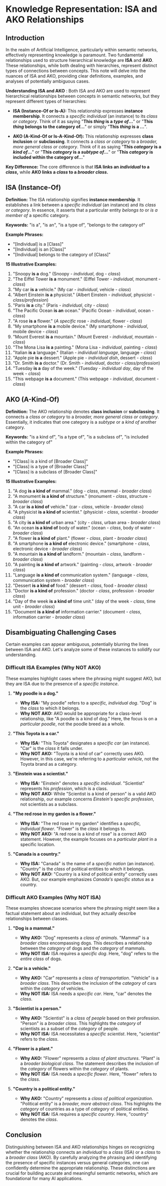# Knowledge Representation: ISA and AKO Relationships

## Introduction

In the realm of Artificial Intelligence, particularly within semantic networks, effectively representing knowledge is paramount. Two fundamental relationships used to structure hierarchical knowledge are **ISA** and **AKO**. These relationships, while both dealing with hierarchies, represent distinct types of connections between concepts. This note will delve into the nuances of ISA and AKO, providing clear definitions, examples, and analyses of potentially ambiguous cases.

**Understanding ISA and AKO** : Both ISA and AKO are used to represent hierarchical relationships between concepts in semantic networks, but they represent different types of hierarchies:

*   **ISA (Instance-Of or Is-A):**  This relationship expresses **instance membership**. It connects a *specific individual* (an instance) to its *class or category*.  Think of it as saying "**This *thing* is a *type of*...**" or "**This *thing* belongs to the category of...**" or simply "**This *thing* is a ...**".

*   **AKO (A-Kind-Of or Is-A-Kind-Of):** This relationship expresses **class inclusion** or **subclassing**. It connects a *class or category* to a *broader, more general class or category*. Think of it as saying "**This *category* is a *kind of*...**" or "**This *category* is a *subtype of*...**" or "**This *category* is included within the category of...**"

**Key Difference:** The core difference is that **ISA links an *individual* to a *class*,** while **AKO links a *class* to a *broader class*.**


## ISA (Instance-Of)

**Definition:** The ISA relationship signifies **instance membership**. It establishes a link between a *specific individual* (an instance) and its *class or category*. In essence, it asserts that a particular entity *belongs to* or *is a member of* a specific category.

**Keywords:** "is a", "is an", "is a type of", "belongs to the category of"

**Example Phrases:**

*   "\[Individual] is a \[Class]"
*   "\[Individual] is an \[Class]"
*   "\[Individual] belongs to the category of \[Class]"

**15 Illustrative Examples:**

1. "Snoopy **is a** dog." (Snoopy - *individual*, dog - *class*)
2. "The Eiffel Tower **is a** monument." (Eiffel Tower - *individual*, monument - *class*)
3. "My car **is a** vehicle." (My car - *individual*, vehicle - *class*)
4. "Albert Einstein **is a** physicist." (Albert Einstein - *individual*, physicist - *class/profession*)
5. "Paris **is a** city." (Paris - *individual*, city - *class*)
6. "The Pacific Ocean **is an** ocean." (Pacific Ocean - *individual*, ocean - *class*)
7. "A rose **is a** flower." (*A specific* rose - *individual*, flower - *class*)
8. "My smartphone **is a** mobile device." (My smartphone - *individual*, mobile device - *class*)
9. "Mount Everest **is a** mountain." (Mount Everest - *individual*, mountain - *class*)
10. "The Mona Lisa **is a** painting." (Mona Lisa - *individual*, painting - *class*)
11. "Italian **is a** language." (Italian - *individual language*, language - *class*)
12. "Apple pie **is a** dessert." (Apple pie - *individual dish*, dessert - *class*)
13. "Dr. Smith **is a** doctor." (Dr. Smith - *individual*, doctor - *class/profession*)
14. "Tuesday **is a** day of the week." (Tuesday - *individual day*, day of the week - *class*)
15. "This webpage **is a** document." (This webpage - *individual*, document - *class*)

## AKO (A-Kind-Of)

**Definition:** The AKO relationship denotes **class inclusion** or **subclassing**. It connects a *class or category* to a *broader, more general class or category*. Essentially, it indicates that one category is a *subtype* or a *kind of* another category.

**Keywords:** "is a kind of", "is a type of", "is a subclass of", "is included within the category of"

**Example Phrases:**

*   "\[Class] is a kind of \[Broader Class]"
*   "\[Class] is a type of \[Broader Class]"
*   "\[Class] is a subclass of \[Broader Class]"

**15 Illustrative Examples:**

1. "A dog **is a kind of** mammal." (dog - *class*, mammal - *broader class*)
2. "A monument **is a kind of** structure." (monument - *class*, structure - *broader class*)
3. "A car **is a kind of** vehicle." (car - *class*, vehicle - *broader class*)
4. "A physicist **is a kind of** scientist." (physicist - *class*, scientist - *broader class*)
5. "A city **is a kind of** urban area." (city - *class*, urban area - *broader class*)
6. "An ocean **is a kind of** body of water." (ocean - *class*, body of water - *broader class*)
7. "A flower **is a kind of** plant." (flower - *class*, plant - *broader class*)
8. "A smartphone **is a kind of** electronic device." (smartphone - *class*, electronic device - *broader class*)
9. "A mountain **is a kind of** landform." (mountain - *class*, landform - *broader class*)
10. "A painting **is a kind of** artwork." (painting - *class*, artwork - *broader class*)
11. "Language **is a kind of** communication system." (language - *class*, communication system - *broader class*)
12. "Dessert **is a kind of** food." (dessert - *class*, food - *broader class*)
13. "Doctor **is a kind of** profession." (doctor - *class*, profession - *broader class*)
14. "Day of the week **is a kind of** time unit." (day of the week - *class*, time unit - *broader class*)
15. "Document **is a kind of** information carrier." (document - *class*, information carrier - *broader class*)

## Disambiguating Challenging Cases

Certain examples can appear ambiguous, potentially blurring the lines between ISA and AKO. Let's analyze some of these instances to solidify our understanding.

### Difficult ISA Examples (Why NOT AKO)

These examples highlight cases where the phrasing might suggest AKO, but they are ISA due to the presence of a *specific instance*.

1. **"My poodle is a dog."**
    *   **Why ISA:** "My poodle" refers to a *specific, individual dog*. "Dog" is the *class* to which it belongs.
    *   **Why NOT AKO:** AKO would be appropriate for a class-level relationship, like "A poodle is a kind of dog." Here, the focus is on a *particular poodle*, not the poodle breed as a whole.

2. **"This Toyota is a car."**
    *   **Why ISA:** "This Toyota" designates a *specific car* (an instance). "Car" is the *class* it falls under.
    *   **Why NOT AKO:**  "Toyota is a kind of car" correctly uses AKO. However, in this case, we're referring to a *particular vehicle*, not the Toyota brand as a category.

3. **"Einstein was a scientist."**
    *   **Why ISA:** "Einstein" denotes a *specific individual*. "Scientist" represents his *profession*, which is a class.
    *   **Why NOT AKO:** While "Scientist is a kind of person" is a valid AKO relationship, our example concerns *Einstein's specific profession*, not scientists as a subclass.

4. **"The red rose in my garden is a flower."**
    *   **Why ISA:** "The red rose in my garden" identifies a *specific, individual flower*. "Flower" is the *class* it belongs to.
    *   **Why NOT AKO:** "A red rose is a kind of rose" is a correct AKO statement. However, the example focuses on a *particular plant* in a specific location.

5. **"Canada is a country."**
    *   **Why ISA:** "Canada" is the name of a *specific nation* (an instance). "Country" is the *class* of political entities to which it belongs.
    *   **Why NOT AKO:**  "Country is a kind of political entity" correctly uses AKO. But, our example emphasizes *Canada's specific status* as a country.

### Difficult AKO Examples (Why NOT ISA)

These examples showcase scenarios where the phrasing might seem like a factual statement about an individual, but they actually describe relationships between classes.

1. **"Dog is a mammal."**
    *   **Why AKO:** "Dog" represents a *class of animals*. "Mammal" is a *broader class* encompassing dogs. This describes a relationship between the *category* of dogs and the *category* of mammals.
    *   **Why NOT ISA:** ISA requires a *specific dog*. Here, "dog" refers to the *entire class* of dogs.

2. **"Car is a vehicle."**
    *   **Why AKO:** "Car" represents a *class of transportation*. "Vehicle" is a *broader class*. This describes the inclusion of the *category* of cars within the *category* of vehicles.
    *   **Why NOT ISA:** ISA needs a *specific car*. Here, "car" denotes the *class*.

3. **"Scientist is a person."**
    *   **Why AKO:** "Scientist" is a *class of people* based on their profession. "Person" is a *broader class*. This highlights the *category* of scientists as a subset of the *category* of people.
    *   **Why NOT ISA:** ISA necessitates a *specific scientist*. Here, "scientist" refers to the *class*.

4. **"Flower is a plant."**
    *   **Why AKO:** "Flower" represents a *class of plant structures*. "Plant" is a *broader biological class*. The statement describes the inclusion of the *category* of flowers within the *category* of plants.
    *   **Why NOT ISA:** ISA needs a *specific flower*. Here, "flower" refers to the *class*.

5. **"Country is a political entity."**
    *   **Why AKO:** "Country" represents a *class of political organization*. "Political entity" is a *broader, more abstract class*. This highlights the *category* of countries as a type of *category* of political entities.
    *   **Why NOT ISA:** ISA requires a *specific country*. Here, "country" denotes the *class*.

## Conclusion

Distinguishing between ISA and AKO relationships hinges on recognizing whether the relationship connects an *individual* to a *class* (ISA) or a *class* to a *broader class* (AKO). By carefully analyzing the phrasing and identifying the presence of specific instances versus general categories, one can confidently determine the appropriate relationship. These distinctions are crucial for building accurate and meaningful semantic networks, which are foundational for many AI applications.